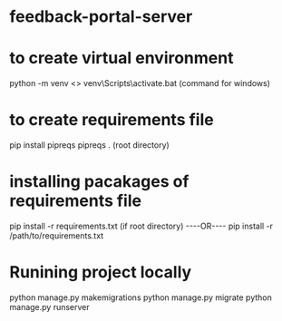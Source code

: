 # feedback-portal-server

# to create virtual environment
python -m venv <<environment name>>
venv\Scripts\activate.bat (command for windows)
# to create requirements file
pip install pipreqs
pipreqs . (root directory)
# installing pacakages of requirements file
pip install -r requirements.txt (if root directory)
----OR----
pip install -r /path/to/requirements.txt

# Runining project locally
python manage.py makemigrations
python manage.py migrate
python manage.py runserver